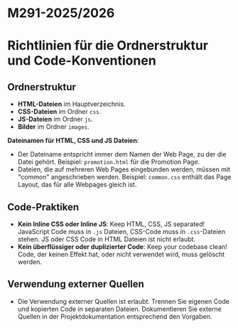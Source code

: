 # M291-2025/2026

# Richtlinien für die Ordnerstruktur und Code-Konventionen

## Ordnerstruktur

- **HTML-Dateien** im Hauptverzeichnis.
- **CSS-Dateien** im Ordner `css`.
- **JS-Dateien** im Ordner `js`.
- **Bilder** im Ordner `images`.

**Dateinamen für HTML, CSS und JS Dateien**:

- Der Dateiname entspricht immer dem Namen der Web Page, zu der die Datei gehört. Beispiel: `promotion.html` für die Promotion Page.
- Dateien, die auf mehreren Web Pages eingebunden werden, müssen mit "common" angeschrieben werden. Beispiel: `common.css` enthält das Page Layout, das für alle Webpages gleich ist.

## Code-Praktiken

- **Kein Inline CSS oder Inline JS**: Keep HTML, CSS, JS separated!
  JavaScript Code muss in `.js` Dateien, CSS-Code muss in `.css`-Dateien stehen. JS oder CSS Code in HTML Dateien ist nicht erlaubt.
- **Kein überflüssiger oder duplizierter Code**: Keep your codebase clean!
  Code, der keinen Effekt hat, oder nicht verwendet wird, muss gelöscht werden.

## Verwendung externer Quellen

- Die Verwendung externer Quellen ist erlaubt. Trennen Sie eigenen Code und kopierten Code in separaten Dateien. Dokumentieren Sie externe Quellen in der Projektdokumentation entsprechend den Vorgaben.
